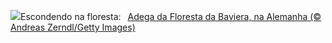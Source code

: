 ![](https://www.bing.com/th?id=OHR.FranconianWineCellar_PT-BR4973800707_UHD.jpg&w=1000)Escondendo na floresta:&nbsp;&ensp;[Adega da Floresta da Baviera, na Alemanha  (© Andreas Zerndl/Getty Images)](https://www.bing.com/th?id=OHR.FranconianWineCellar_PT-BR4973800707_UHD.jpg)
<br><br/>
